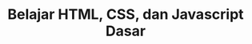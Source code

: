 ---
title: Belajar HTML, CSS, dan Javascript Dasar
cover: './images/belajar-html-css-dan-javascript-dasar/cover.png'
price: 0
---